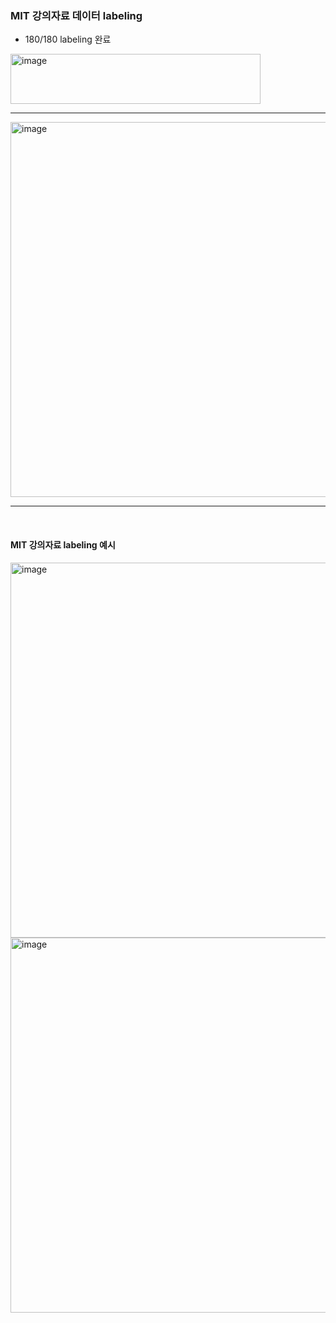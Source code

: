 ### MIT 강의자료 데이터 labeling
- 180/180 labeling 완료
<img width="400" height="80" alt="image" src="https://github.com/user-attachments/assets/c675caa8-f0d6-44b5-82b6-934c219d0fb7" />

---

<img width="750" height="600" alt="image" src="https://github.com/user-attachments/assets/6bd3c8a9-c35f-4cae-bf6c-97a375a741c2" />

---

<br>

#### MIT 강의자료 labeling 예시
<img width="750" height="600" alt="image" src="https://github.com/user-attachments/assets/64dac898-7b96-4f89-993c-4efda85c5fff" />
<img width="750" height="600" alt="image" src="https://github.com/user-attachments/assets/0f49b0f8-07ab-45c3-a772-d89a6f9aa151" />
